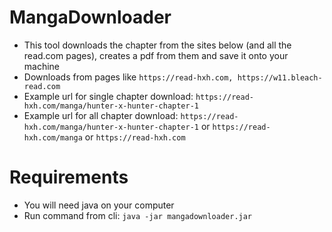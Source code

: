 ﻿# MangaDownloader
* This tool downloads the chapter from the sites below (and all the read.com pages), creates a pdf from them and save it onto your machine
* Downloads from pages like `https://read-hxh.com, https://w11.bleach-read.com`
* Example url for single chapter download: `https://read-hxh.com/manga/hunter-x-hunter-chapter-1`
* Example url for all chapter download: `https://read-hxh.com/manga/hunter-x-hunter-chapter-1` or `https://read-hxh.com/manga` or `https://read-hxh.com`

# Requirements

- You will need java on your computer
- Run command from cli: `java -jar mangadownloader.jar`
